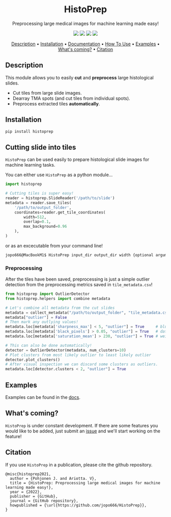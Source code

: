 <div align="center">

# HistoPrep
Preprocessing large medical images for machine learning made easy!

<p align="center">
    <a href="#version" alt="Version">
        <img src="https://img.shields.io/pypi/v/histoprep"/></a>
    <a href="#licence" alt="Licence">
        <img src="https://img.shields.io/github/license/jopo666/HistoPrep"/></a>
    <a href="#issues" alt="Issues">
        <img src="https://img.shields.io/github/issues/jopo666/HistoPrep"/></a>
    <a href="#activity" alt="Activity">
        <img src="https://img.shields.io/github/last-commit/jopo666/HistoPrep"/></a>
</p>

<p align="center">
  <a href="#description">Description</a> •
  <a href="#installation">Installation</a> •
  <a href="https://jopo666.github.io/HistoPrep/">Documentation</a> •
  <a href="#how-to-use">How To Use</a> •
  <a href="#examples">Examples</a> •
  <a href="#whats-coming">What's coming?</a> •
  <a href="#citation">Citation</a>
</p>

</div>


## Description

This module allows you to easily **cut** and **preprocess** large histological slides.

- Cut tiles from large slide images.
- Dearray TMA spots (and cut tiles from individual spots).
- Preprocess extracted tiles **automatically**.

## Installation 

```bash 
pip install histoprep
```

## Cutting slide into tiles

``HistoPrep`` can be used easily to prepare histological slide images for machine learning tasks.

You can either use `HistoPrep` as a python module...

```python
import histoprep

# Cutting tiles is super easy!
reader = histoprep.SlideReader('/path/to/slide')
metadata = reader.save_tiles(
    '/path/to/output_folder',
    coordinates=reader.get_tile_coordinates(
        width=512, 
        overlap=0.1, 
        max_background=0.96
    ),
)
```
or as an excecutable from your command line!

```bash
jopo666@MacBookM1$ HistoPrep input_dir output_dir width {optional arguments}
```

### Preprocessing

After the tiles have been saved, preprocessing is just a simple outlier detection from the preprocessing metrics saved in `tile_metadata.csv`!

```python
from histoprep import OutlierDetector
from histoprep.helpers import combine metadata

# Let's combine all metadata from the cut slides
metadata = collect_metadata("/path/to/output_folder", "tile_metadata.csv")
metadata["outlier"] = False 
# Then mark any outlying values!
metadata.loc[metadata['sharpness_max'] < 5, "outlier"] = True     # blurry
metadata.loc[metadata['black_pixels'] > 0.05, "outlier"] = True   # data loss
metadata.loc[metadata['saturation_mean'] > 230, "outlier"] = True # weird blue shit

# This can also be done automatically!
detector = OutlierDetector(metadata, num_clusters=10)
# Plot clusters from most likely outlier to least likely outlier
detector.plot_clusters()
# After visual inspection we can discard some clusters as outliers.
metadata.loc[detector.clusters < 2, "outlier"] = True 
```

## Examples

Examples can be found in the [docs](https://github.io/jopo666/HistoPrep/).

## What's coming?

`HistoPrep` is under constant development. If there are some features you would like to be added, just submit an [issue](https://github.com/jopo666/HistoPrep/issues) and we'll start working on the feature!

## Citation

If you use `HistoPrep` in a publication, please cite the github repository.

```
@misc{histoprep2021,
  author = {Pohjonen J. and Ariotta. V},
  title = {HistoPrep: Preprocessing large medical images for machine learning made easy!},
  year = {2022},
  publisher = {GitHub},
  journal = {GitHub repository},
  howpublished = {\url{https://github.com/jopo666/HistoPrep}},
}
```

